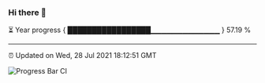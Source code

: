 ### Hi there 👋

⏳ Year progress { █████████████████▁▁▁▁▁▁▁▁▁▁▁▁▁ } 57.19 %

---

⏰ Updated on Wed, 28 Jul 2021 18:12:51 GMT

![Progress Bar CI](https://github.com/liununu/liununu/workflows/Progress%20Bar%20CI/badge.svg)
